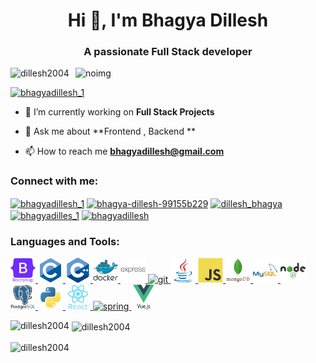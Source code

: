 <h1 align="center">Hi 👋, I'm Bhagya Dillesh</h1>
<h3 align="center">A passionate Full Stack developer </h3>
<img align="right" width="400" src="https://encrypted-tbn0.gstatic.com/images?q=tbn:ANd9GcQu5ycbS2e7WqW44QT0rNUuTHupZrbZZssELw&usqp=CAU" alt="noimg">
<p align="left"> <img src="https://komarev.com/ghpvc/?username=dillesh2004&label=Profile%20views&color=0e75b6&style=flat" alt="dillesh2004" /> </p>

<p align="left"> <a href="https://twitter.com/bhagyadillesh_1" target="blank"><img src="https://img.shields.io/twitter/follow/bhagyadillesh_1?logo=twitter&style=for-the-badge" alt="bhagyadillesh_1" /></a> </p>

- 🔭 I’m currently working on **Full Stack Projects**



- 💬 Ask me about **Frontend , Backend **

- 📫 How to reach me **bhagyadillesh@gmail.com**

<h3 align="left">Connect with me:</h3>
<p align="left">
<a href="https://twitter.com/bhagyadillesh_1" target="blank"><img align="center" src="https://raw.githubusercontent.com/rahuldkjain/github-profile-readme-generator/master/src/images/icons/Social/twitter.svg" alt="bhagyadillesh_1" height="30" width="40" /></a>
<a href="https://linkedin.com/in/bhagya-dillesh-99155b229" target="blank"><img align="center" src="https://raw.githubusercontent.com/rahuldkjain/github-profile-readme-generator/master/src/images/icons/Social/linked-in-alt.svg" alt="bhagya-dillesh-99155b229" height="30" width="40" /></a>
<a href="https://instagram.com/dillesh_bhagya" target="blank"><img align="center" src="https://raw.githubusercontent.com/rahuldkjain/github-profile-readme-generator/master/src/images/icons/Social/instagram.svg" alt="dillesh_bhagya" height="30" width="40" /></a>
<a href="https://www.codechef.com/users/bhagyadilles_1" target="blank"><img align="center" src="https://cdn.jsdelivr.net/npm/simple-icons@3.1.0/icons/codechef.svg" alt="bhagyadilles_1" height="30" width="40" /></a>
<a href="https://www.leetcode.com/bhagyadillesh" target="blank"><img align="center" src="https://raw.githubusercontent.com/rahuldkjain/github-profile-readme-generator/master/src/images/icons/Social/leet-code.svg" alt="bhagyadillesh" height="30" width="40" /></a>
</p>

<h3 align="left">Languages and Tools:</h3>
<p align="left"> <a href="https://getbootstrap.com" target="_blank" rel="noreferrer"> <img src="https://raw.githubusercontent.com/devicons/devicon/master/icons/bootstrap/bootstrap-plain-wordmark.svg" alt="bootstrap" width="40" height="40"/> </a> <a href="https://www.cprogramming.com/" target="_blank" rel="noreferrer"> <img src="https://raw.githubusercontent.com/devicons/devicon/master/icons/c/c-original.svg" alt="c" width="40" height="40"/> </a> <a href="https://www.w3schools.com/cpp/" target="_blank" rel="noreferrer"> <img src="https://raw.githubusercontent.com/devicons/devicon/master/icons/cplusplus/cplusplus-original.svg" alt="cplusplus" width="40" height="40"/> </a> <a href="https://www.docker.com/" target="_blank" rel="noreferrer"> <img src="https://raw.githubusercontent.com/devicons/devicon/master/icons/docker/docker-original-wordmark.svg" alt="docker" width="40" height="40"/> </a> <a href="https://expressjs.com" target="_blank" rel="noreferrer"> <img src="https://raw.githubusercontent.com/devicons/devicon/master/icons/express/express-original-wordmark.svg" alt="express" width="40" height="40"/> </a> <a href="https://git-scm.com/" target="_blank" rel="noreferrer"> <img src="https://www.vectorlogo.zone/logos/git-scm/git-scm-icon.svg" alt="git" width="40" height="40"/> </a> <a href="https://www.java.com" target="_blank" rel="noreferrer"> <img src="https://raw.githubusercontent.com/devicons/devicon/master/icons/java/java-original.svg" alt="java" width="40" height="40"/> </a> <a href="https://developer.mozilla.org/en-US/docs/Web/JavaScript" target="_blank" rel="noreferrer"> <img src="https://raw.githubusercontent.com/devicons/devicon/master/icons/javascript/javascript-original.svg" alt="javascript" width="40" height="40"/> </a> <a href="https://www.mongodb.com/" target="_blank" rel="noreferrer"> <img src="https://raw.githubusercontent.com/devicons/devicon/master/icons/mongodb/mongodb-original-wordmark.svg" alt="mongodb" width="40" height="40"/> </a> <a href="https://www.mysql.com/" target="_blank" rel="noreferrer"> <img src="https://raw.githubusercontent.com/devicons/devicon/master/icons/mysql/mysql-original-wordmark.svg" alt="mysql" width="40" height="40"/> </a> <a href="https://nodejs.org" target="_blank" rel="noreferrer"> <img src="https://raw.githubusercontent.com/devicons/devicon/master/icons/nodejs/nodejs-original-wordmark.svg" alt="nodejs" width="40" height="40"/> </a> <a href="https://www.postgresql.org" target="_blank" rel="noreferrer"> <img src="https://raw.githubusercontent.com/devicons/devicon/master/icons/postgresql/postgresql-original-wordmark.svg" alt="postgresql" width="40" height="40"/> </a> <a href="https://www.python.org" target="_blank" rel="noreferrer"> <img src="https://raw.githubusercontent.com/devicons/devicon/master/icons/python/python-original.svg" alt="python" width="40" height="40"/> </a> <a href="https://reactjs.org/" target="_blank" rel="noreferrer"> <img src="https://raw.githubusercontent.com/devicons/devicon/master/icons/react/react-original-wordmark.svg" alt="react" width="40" height="40"/> </a> <a href="https://spring.io/" target="_blank" rel="noreferrer"> <img src="https://www.vectorlogo.zone/logos/springio/springio-icon.svg" alt="spring" width="40" height="40"/> </a> <a href="https://vuejs.org/" target="_blank" rel="noreferrer"> <img src="https://raw.githubusercontent.com/devicons/devicon/master/icons/vuejs/vuejs-original-wordmark.svg" alt="vuejs" width="40" height="40"/> </a> </p>
<p><img align="left" src="https://github-readme-stats.vercel.app/api/top-langs?username=dillesh2004&show_icons=true&locale=en&layout=compact" alt="dillesh2004" /></p>

<p>&nbsp;<img align="center" src="https://github-readme-stats.vercel.app/api?username=dillesh2004&show_icons=true&locale=en" alt="dillesh2004" /></p>

<p><img align="center" src="https://github-readme-streak-stats.herokuapp.com/?user=dillesh2004&" alt="dillesh2004" /></p>
